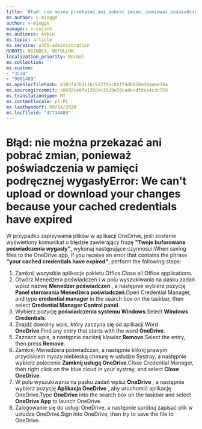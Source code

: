 ```yaml
---
title: 'Błąd: nie można przekazać ani pobrać zmian, ponieważ poświadczenia w pamięci podręcznej wygasły'
ms.author: v-miegge
author: v-miegge
manager: v-cojank
ms.audience: Admin
ms.topic: article
ms.service: o365-administration
ROBOTS: NOINDEX, NOFOLLOW
localization_priority: Normal
ms.collection: ''
ms.custom:
- "3534"
- "9001489"
ms.openlocfilehash: 8105fa7b311bc932f95c8bff4d6b58ed9aabe74a
ms.sourcegitcommit: c6692ce0fa1358ec3529e59ca0ecdfdea4cdc759
ms.translationtype: MT
ms.contentlocale: pl-PL
ms.lasthandoff: 09/14/2020
ms.locfileid: "47734489"
---
```

# <a name="error-we-cant-upload-or-download-your-changes-because-your-cached-credentials-have-expired"></a><span data-ttu-id="b2226-102">Błąd: nie można przekazać ani pobrać zmian, ponieważ poświadczenia w pamięci podręcznej wygasły</span><span class="sxs-lookup"><span data-stu-id="b2226-102">Error: We can't upload or download your changes because your cached credentials have expired</span></span>

<span data-ttu-id="b2226-103">W przypadku zapisywania plików w aplikacji OneDrive, jeśli zostanie wyświetlony komunikat o błędzie zawierający frazę **"Twoje buforowane poświadczenia wygasły"**, wykonaj następujące czynności:</span><span class="sxs-lookup"><span data-stu-id="b2226-103">When saving files to the OneDrive app, if you receive an error that contains the phrase **"your cached credentials have expired"**, perform the following steps:</span></span>

1. <span data-ttu-id="b2226-104">Zamknij wszystkie aplikacje pakietu Office.</span><span class="sxs-lookup"><span data-stu-id="b2226-104">Close all Office applications.</span></span>
1. <span data-ttu-id="b2226-105">Otwórz Menedżera poświadczeń i w polu wyszukiwania na pasku zadań wpisz nazwę **Menedżer poświadczeń** , a następnie wybierz pozycję **Panel sterowania Menedżera poświadczeń**.</span><span class="sxs-lookup"><span data-stu-id="b2226-105">Open Credential Manager, and type **credential manager** in the search box on the taskbar, then select **Credential Manager Control panel**.</span></span>
1. <span data-ttu-id="b2226-106">Wybierz pozycję **poświadczenia systemu Windows**.</span><span class="sxs-lookup"><span data-stu-id="b2226-106">Select **Windows Credentials**.</span></span>
1. <span data-ttu-id="b2226-107">Znajdź dowolny wpis, który zaczyna się od aplikacji Word **OneDrive**.</span><span class="sxs-lookup"><span data-stu-id="b2226-107">Find any entry that starts with the word **OneDrive**.</span></span>
1. <span data-ttu-id="b2226-108">Zaznacz wpis, a następnie naciśnij klawisz **Remove**.</span><span class="sxs-lookup"><span data-stu-id="b2226-108">Select the entry, then press **Remove**.</span></span>
1. <span data-ttu-id="b2226-109">Zamknij Menedżera poświadczeń, a następnie kliknij prawym przyciskiem myszy niebieską chmurę w usłudze Systray, a następnie wybierz polecenie **Zamknij usługę OneDrive**.</span><span class="sxs-lookup"><span data-stu-id="b2226-109">Close Credential Manager, then right click on the blue cloud in your systray, and select **Close OneDrive**.</span></span>
1. <span data-ttu-id="b2226-110">W polu wyszukiwania na pasku zadań wpisz **OneDrive** , a następnie wybierz pozycję **Aplikacja OneDrive** , aby uruchomić aplikację OneDrive.</span><span class="sxs-lookup"><span data-stu-id="b2226-110">Type **OneDrive** into the search box on the taskbar and select **OneDrive App** to launch OneDrive.</span></span>
1. <span data-ttu-id="b2226-111">Zalogowanie się do usługi OneDrive, a następnie spróbuj zapisać plik w usłudze OneDrive.</span><span class="sxs-lookup"><span data-stu-id="b2226-111">Sign into OneDrive, then try to save the file to OneDrive.</span></span>
